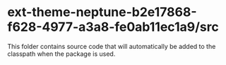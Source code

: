 # ext-theme-neptune-b2e17868-f628-4977-a3a8-fe0ab11ec1a9/src

This folder contains source code that will automatically be added to the classpath when
the package is used.
